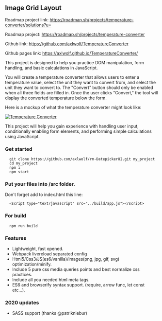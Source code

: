 ## Image Grid Layout

Roadmap project link: https://roadmap.sh/projects/temperature-converter/solutions?u=

Roadmap project: https://roadmap.sh/projects/temperature-converter

Github link: https://github.com/axlwolf/TemperatureConverter

Github pages link: https://axlwolf.github.io/TemperatureConverter/

This project is designed to help you practice DOM manipulation, form handling, and basic calculations in JavaScript.

You will create a temperature converter that allows users to enter a temperature value, select the unit they want to convert from, and select the unit they want to convert to. The "Convert" button should only be enabled when all three fields are filled in. Once the user clicks "Convert," the tool will display the converted temperature below the form.

Here is a mockup of what the temperature converter might look like:

[![Temperature Converter](https://assets.roadmap.sh/guest/temperature-converter-8omel.png)](https://assets.roadmap.sh/guest/temperature-converter-8omel.png)

This project will help you gain experience with handling user input, conditionally enabling form elements, and performing simple calculations using JavaScript.

### Get started

```
  git clone https://github.com/axlwolf/rm-DatepickerUI.git my_project
  cd my_project
  npm i
  npm start
```

### Put your files into /src folder.

Don't forget add to index.html this line:
```
  <script type="text/javascript" src="../build/app.js"></script>
```

### For build

```
  npm run build
```

### Features

- Lightweight, fast opened.
- Webpack livereload separated config
- Html5/Css3/JS(es6/vanilla)/images(png, jpg, gif, svg) optimization/minify.
- Include 5 pure css media queries points and best normalize css practices.
- Include all you needed html meta tags.
- ES6 and browserify syntax support. (require, arrow func, let const etc...).

### 2020 updates

- SASS support (thanks @patrikniebur)

